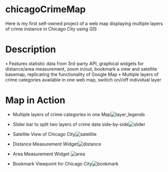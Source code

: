 # chicagoCrimeMap
Here is	my first self-owned project of a web map displaying multiple layers of crime instance in Chicago City using GIS 


# Description
•	Features statistic data from 3rd-party API, graphical widgets for distance/area measurement, zoom in/out, bookmark a view and satellite basemap, replicating the functionality of Google Map 
•	Multiple layers of crime categories available in one web map, switich on//off individual layer

# Map in Action

- Multiple layers of crime categories in one Map![layer_legends](https://user-images.githubusercontent.com/105307687/229200631-7ec5c004-6252-4d3b-bcf0-e9dd4e876451.JPG)

- Slider bar to split two layers of crime data side-by-side![slider](https://user-images.githubusercontent.com/105307687/229200828-72d09839-c7c3-4316-aab7-6188df062df2.JPG)

- Satellite View of Chicago City![satellite](https://user-images.githubusercontent.com/105307687/229200954-c932ecbc-c136-4237-9a1b-c832b4636b77.JPG)

- Distance Measurement Widget![distance](https://user-images.githubusercontent.com/105307687/229201001-0eac04b4-6bee-4155-ae33-810de7235ac4.JPG)

- Area Measurement Widget ![area](https://user-images.githubusercontent.com/105307687/229201057-79666095-d6be-4cae-999b-817b0347fc4f.JPG)

- Bookmark Viewpoint for Chicago City![bookmark](https://user-images.githubusercontent.com/105307687/229201139-8cbd6df2-bee1-46af-b8e7-2b8a42518be0.JPG)
